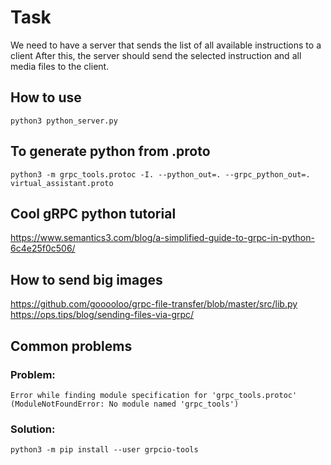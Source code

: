 # Task
We need to have a server that sends the list of all available instructions to a client
After this, the server should send the selected instruction and all media files to the client.

## How to use
`python3 python_server.py`

## To generate python from .proto

`python3 -m grpc_tools.protoc -I. --python_out=. --grpc_python_out=. virtual_assistant.proto`

## Cool gRPC python tutorial

https://www.semantics3.com/blog/a-simplified-guide-to-grpc-in-python-6c4e25f0c506/

## How to send big images

https://github.com/gooooloo/grpc-file-transfer/blob/master/src/lib.py
https://ops.tips/blog/sending-files-via-grpc/

## Common problems

### Problem:
`Error while finding module specification for 'grpc_tools.protoc' (ModuleNotFoundError: No module named 'grpc_tools')`

### Solution:
`python3 -m pip install --user grpcio-tools`
